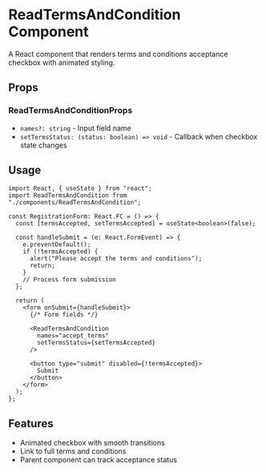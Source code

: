 # ReadTermsAndCondition Component

A React component that renders terms and conditions acceptance checkbox with animated styling.

## Props

### ReadTermsAndConditionProps

- `names?: string` - Input field name
- `setTermsStatus: (status: boolean) => void` - Callback when checkbox state changes

## Usage

```tsx
import React, { useState } from "react";
import ReadTermsAndCondition from "./components/ReadTermsAndCondition";

const RegistrationForm: React.FC = () => {
  const [termsAccepted, setTermsAccepted] = useState<boolean>(false);

  const handleSubmit = (e: React.FormEvent) => {
    e.preventDefault();
    if (!termsAccepted) {
      alert("Please accept the terms and conditions");
      return;
    }
    // Process form submission
  };

  return (
    <form onSubmit={handleSubmit}>
      {/* Form fields */}

      <ReadTermsAndCondition
        names="accept_terms"
        setTermsStatus={setTermsAccepted}
      />

      <button type="submit" disabled={!termsAccepted}>
        Submit
      </button>
    </form>
  );
};
```

## Features

- Animated checkbox with smooth transitions
- Link to full terms and conditions
- Parent component can track acceptance status

